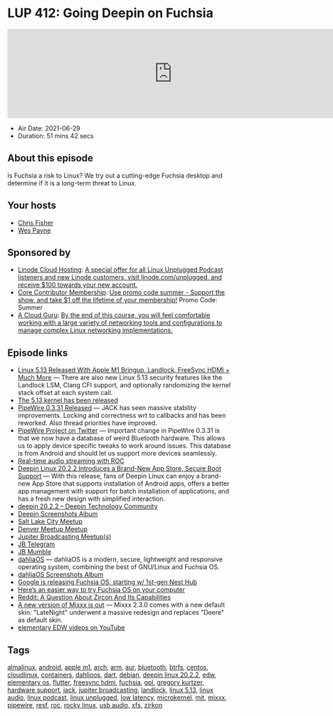 # LUP 412: Going Deepin on Fuchsia

<iframe src="https://player.fireside.fm/v2/RUkczH-V+iIn0CNRY?theme=dark" width="740" height="200" frameborder="0" scrolling="no"></iframe>

* Air Date: 2021-06-29
* Duration: 51 mins 42 secs

## About this episode

Is Fuchsia a risk to Linux? We try out a cutting-edge Fuchsia desktop and determine if it is a long-term threat to Linux.

## Your hosts
* [Chris Fisher](https://linuxunplugged.com/hosts/chrislas)
* [Wes Payne](https://linuxunplugged.com/hosts/wes)

## Sponsored by

  * [Linode Cloud Hosting](https://linode.com/unplugged): [A special offer for all Linux Unplugged Podcast listeners and new Linode customers, visit linode.com/unplugged, and receive $100 towards your new account. ](https://linode.com/unplugged)
  * [Core Contributor Membership](https://jupitersignal.memberful.com/checkout?plan=52946&coupon=summer): [Use promo code summer - Support the show, and take $1 off the lifetime of your membership!](https://jupitersignal.memberful.com/checkout?plan=52946&coupon=summer) Promo Code: Summer
  * [A Cloud Guru](https://linuxacademy.com/cp/modules/view/id/262/?utm_source=jupiter&utm_medium=cpc): [By the end of this course, you will feel comfortable working with a large variety of networking tools and configurations to manage complex Linux networking implementations.](https://linuxacademy.com/cp/modules/view/id/262/?utm_source=jupiter&utm_medium=cpc)



## Episode links

  * [Linux 5.13 Released With Apple M1 Bringup, Landlock, FreeSync HDMI + Much More](https://www.phoronix.com/scan.php?page=news_item&px=Linux-5.13-Released "Linux 5.13 Released With Apple M1 Bringup, Landlock, FreeSync HDMI + Much More") — There are also new Linux 5.13 security features like the Landlock LSM, Clang CFI support, and optionally randomizing the kernel stack offset at each system call.
  * [The 5.13 kernel has been released](https://lwn.net/Articles/861131/ "The 5.13 kernel has been released")
  * [PipeWire 0.3.31 Released](https://gitlab.freedesktop.org/pipewire/pipewire/-/releases#0.3.31 "PipeWire 0.3.31 Released") — JACK has seen massive stability improvements. Locking and correctness wrt to callbacks and has been reworked. Also thread priorities have improved.
  * [PipeWire Project on Twitter](https://twitter.com/PipewireP/status/1409898155693445132 "PipeWire Project on Twitter") — Important change in PipeWire 0.3.31 is that we now have a database of weird Bluetooth hardware. This allows us to apply device specific tweaks to work around issues. This database is from Android and should let us support more devices seamlessly.
  * [Real-time audio streaming with ROC](https://roc-streaming.org/ "Real-time audio streaming with ROC")
  * [Deepin Linux 20.2.2 Introduces a Brand-New App Store, Secure Boot Support](https://9to5linux.com/deepin-linux-20-2-2-introduces-a-brand-new-app-store-secure-boot-support "Deepin Linux 20.2.2 Introduces a Brand-New App Store, Secure Boot Support") — With this release, fans of Deepin Linux can enjoy a brand-new App Store that supports installation of Android apps, offers a better app management with support for batch installation of applications, and has a fresh new design with simplified interaction.
  * [deepin 20.2.2 – Deepin Technology Community](https://www.deepin.org/en/2021/06/29/deepin-20-2-2/ "deepin 20.2.2 – Deepin Technology Community")
  * [Deepin Screenshots Album](https://imgur.com/a/R11g1ur "Deepin Screenshots Album")
  * [Salt Lake City Meetup](https://www.meetup.com/jupiterbroadcasting/events/278854904/ "Salt Lake City Meetup")
  * [Denver Meetup Meetup](https://www.meetup.com/jupiterbroadcasting/events/278855088/ "Denver Meetup Meetup")
  * [Jupiter Broadcasting Meetup(s)](https://www.meetup.com/jupiterbroadcasting/ "Jupiter Broadcasting Meetup\(s\)")
  * [JB Telegram](http://jupiterbroadcasting.com/telegram "JB Telegram")
  * [JB Mumble](http://linuxunplugged.com/mumble "JB Mumble")
  * [dahliaOS](https://dahliaos.io/ "dahliaOS") — dahliaOS is a modern, secure, lightweight and responsive operating system, combining the best of GNU/Linux and Fuchsia OS.
  * [dahliaOS Screenshots Album](https://imgur.com/a/mSc75ZQ "dahliaOS Screenshots Album")
  * [Google is releasing Fuchsia OS, starting w/ 1st-gen Nest Hub](https://9to5google.com/2021/05/25/google-releases-fuchsia-os-nest-hub/ "Google is releasing Fuchsia OS, starting w/ 1st-gen Nest Hub")
  * [Here’s an easier way to try Fuchsia OS on your computer](https://9to5google.com/2021/05/26/fuchsia-os-emulator-dahliaos-fimage/ "Here’s an easier way to try Fuchsia OS on your computer")
  * [Reddit: A Question About Zircon And Its Capabilities](https://www.reddit.com/r/Fuchsia/comments/bn4obl/a_question_about_zircon_and_its_capabilities/ "Reddit: A Question About Zircon And Its Capabilities")
  * [A new version of Mixxx is out](https://mixxx.org/news/2021-06-28-mixxx-2-3-0-released/ "A new version of Mixxx is out") — Mixxx 2.3.0 comes with a new default skin: "LateNight" underwent a massive redesign and replaces "Deere" as default skin.
  * [elementary EDW videos on YouTube](https://www.youtube.com/c/elementaryinc/videos "elementary EDW videos on YouTube")



## Tags

[almalinux](https://linuxunplugged.com/tags/almalinux), [android](https://linuxunplugged.com/tags/android), [apple m1](https://linuxunplugged.com/tags/apple%20m1), [arch](https://linuxunplugged.com/tags/arch), [arm](https://linuxunplugged.com/tags/arm), [aur](https://linuxunplugged.com/tags/aur), [bluetooth](https://linuxunplugged.com/tags/bluetooth), [btrfs](https://linuxunplugged.com/tags/btrfs), [centos](https://linuxunplugged.com/tags/centos), [cloudlinux](https://linuxunplugged.com/tags/cloudlinux), [containers](https://linuxunplugged.com/tags/containers), [dahlioos](https://linuxunplugged.com/tags/dahlioos), [dart](https://linuxunplugged.com/tags/dart), [debian](https://linuxunplugged.com/tags/debian), [deepin linux 20.2.2](https://linuxunplugged.com/tags/deepin%20linux%2020.2.2), [edw](https://linuxunplugged.com/tags/edw), [elementary os](https://linuxunplugged.com/tags/elementary%20os), [flutter](https://linuxunplugged.com/tags/flutter), [freesync hdmi](https://linuxunplugged.com/tags/freesync%20hdmi), [fuchsia](https://linuxunplugged.com/tags/fuchsia), [gpl](https://linuxunplugged.com/tags/gpl), [gregory kurtzer](https://linuxunplugged.com/tags/gregory%20kurtzer), [hardware support](https://linuxunplugged.com/tags/hardware%20support), [jack](https://linuxunplugged.com/tags/jack), [jupiter broadcasting](https://linuxunplugged.com/tags/jupiter%20broadcasting), [landlock](https://linuxunplugged.com/tags/landlock), [linux 5.13](https://linuxunplugged.com/tags/linux%205.13), [linux audio](https://linuxunplugged.com/tags/linux%20audio), [linux podcast](https://linuxunplugged.com/tags/linux%20podcast), [linux unplugged](https://linuxunplugged.com/tags/linux%20unplugged), [low latency](https://linuxunplugged.com/tags/low%20latency), [microkernel](https://linuxunplugged.com/tags/microkernel), [mit](https://linuxunplugged.com/tags/mit), [mixxx](https://linuxunplugged.com/tags/mixxx), [pipewire](https://linuxunplugged.com/tags/pipewire), [resf](https://linuxunplugged.com/tags/resf), [roc](https://linuxunplugged.com/tags/roc), [rocky linux](https://linuxunplugged.com/tags/rocky%20linux), [usb audio](https://linuxunplugged.com/tags/usb%20audio), [xfs](https://linuxunplugged.com/tags/xfs), [zirkon](https://linuxunplugged.com/tags/zirkon)
